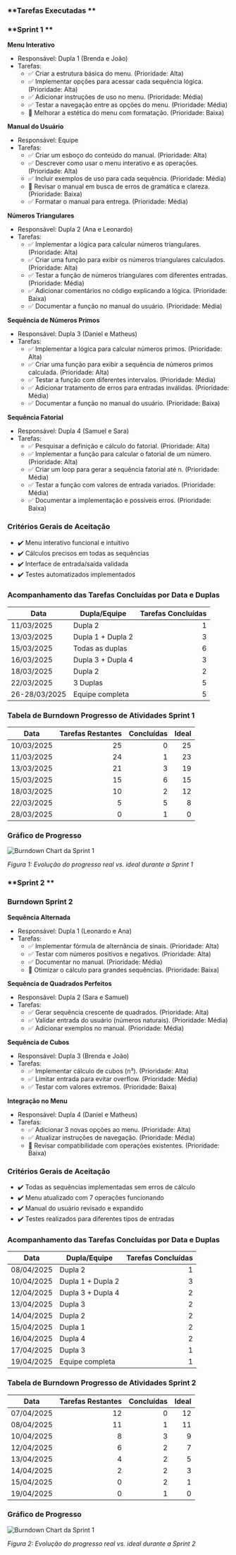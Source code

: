 ### **Tarefas Executadas **
### **Sprint 1 **

**Menu Interativo**
+ Responsável: Dupla 1 (Brenda e João)
+ Tarefas:
  - ✅ Criar a estrutura básica do menu. (Prioridade: Alta)
  - ✅ Implementar opções para acessar cada sequência lógica. (Prioridade: Alta)
  - ✅ Adicionar instruções de uso no menu. (Prioridade: Média)
  - ✅ Testar a navegação entre as opções do menu. (Prioridade: Média)
  - 🔄 Melhorar a estética do menu com formatação. (Prioridade: Baixa)

**Manual do Usuário**
+ Responsável: Equipe
+ Tarefas:
  - ✅ Criar um esboço do conteúdo do manual. (Prioridade: Alta)
  - ✅ Descrever como usar o menu interativo e as operações. (Prioridade: Alta)
  - ✅ Incluir exemplos de uso para cada sequência. (Prioridade: Média)
  - 🔄 Revisar o manual em busca de erros de gramática e clareza. (Prioridade: Baixa)
  - ✅ Formatar o manual para entrega. (Prioridade: Média)
     
**Números Triangulares**
+ Responsável: Dupla 2 (Ana e Leonardo)
+ Tarefas:
  - ✅ Implementar a lógica para calcular números triangulares. (Prioridade: Alta)
  - ✅ Criar uma função para exibir os números triangulares calculados. (Prioridade: Alta)
  - ✅ Testar a função de números triangulares com diferentes entradas. (Prioridade: Média)
  - ✅ Adicionar comentários no código explicando a lógica. (Prioridade: Baixa)
  - ✅ Documentar a função no manual do usuário. (Prioridade: Média)
 
**Sequência de Números Primos**
+ Responsável: Dupla 3 (Daniel e Matheus)
+ Tarefas:
  - ✅ Implementar a lógica para calcular números primos. (Prioridade: Alta)
  - ✅ Criar uma função para exibir a sequência de números primos calculada. (Prioridade: Alta)
  - ✅ Testar a função com diferentes intervalos. (Prioridade: Média)
  - ✅ Adicionar tratamento de erros para entradas inválidas. (Prioridade: Média)
  - ✅ Documentar a função no manual do usuário. (Prioridade: Baixa)
 
**Sequência Fatorial**
+ Responsável: Dupla 4 (Samuel e Sara)
+ Tarefas:
  - ✅ Pesquisar a definição e cálculo do fatorial. (Prioridade: Alta)
  - ✅ Implementar a função para calcular o fatorial de um número. (Prioridade: Alta)
  - ✅ Criar um loop para gerar a sequência fatorial até n. (Prioridade: Média)
  - ✅ Testar a função com valores de entrada variados. (Prioridade: Média)
  - ✅ Documentar a implementação e possíveis erros. (Prioridade: Baixa)

### **Critérios Gerais de Aceitação**
+ ✔️ Menu interativo funcional e intuitivo  
+ ✔️ Cálculos precisos em todas as sequências  
+ ✔️ Interface de entrada/saída validada  
+ ✔️ Testes automatizados implementados  

### **Acompanhamento das Tarefas Concluídas por Data e Duplas**

| Data         | Dupla/Equipe       | Tarefas Concluídas |
|--------------|--------------------|-------------------:|
| 11/03/2025   | Dupla 2            | 1                  |
| 13/03/2025   | Dupla 1 + Dupla 2  | 3                  |
| 15/03/2025   | Todas as duplas    | 6                  |
| 16/03/2025   | Dupla 3 + Dupla 4  | 3                  |
| 18/03/2025   | Dupla 2            | 2                  |
| 22/03/2025   | 3 Duplas           | 5                  |
| 26-28/03/2025| Equipe completa    | 5                  |

### **Tabela de Burndown Progresso de Atividades Sprint 1**

| Data         | Tarefas Restantes | Concluídas | Ideal |
|--------------|------------------:|-----------:|------:|
| 10/03/2025   | 25                | 0          | 25    |
| 11/03/2025   | 24                | 1          | 23    |
| 13/03/2025   | 21                | 3          | 19    |
| 15/03/2025   | 15                | 6          | 15    |
| 18/03/2025   | 10                | 2          | 12    |
| 22/03/2025   | 5                 | 5          | 8     |
| 28/03/2025   | 0                 | 1          | 0     |

### **Gráfico de Progresso**

![Burndown Chart da Sprint 1](![image](https://github.com/user-attachments/assets/c21955ca-1f78-47f6-bcd8-453432150848)
)



*Figura 1: Evolução do progresso real vs. ideal durante a Sprint 1*


### **Sprint 2 **

### **Burndown Sprint 2**

**Sequência Alternada**  
+ Responsável: Dupla 1 (Leonardo e Ana)  
+ Tarefas:
  - ✅ Implementar fórmula de alternância de sinais. (Prioridade: Alta)
  - ✅ Testar com números positivos e negativos. (Prioridade: Alta)
  - ✅ Documentar no manual. (Prioridade: Média)
  - 🔄 Otimizar o cálculo para grandes sequências. (Prioridade: Baixa)

**Sequência de Quadrados Perfeitos**  
+ Responsável: Dupla 2 (Sara e Samuel)  
+ Tarefas:
  - ✅ Gerar sequência crescente de quadrados. (Prioridade: Alta)
  - ✅ Validar entrada do usuário (números naturais). (Prioridade: Média)
  - ✅ Adicionar exemplos no manual. (Prioridade: Média)

**Sequência de Cubos**  
+ Responsável: Dupla 3 (Brenda e João)  
+ Tarefas:
  - ✅ Implementar cálculo de cubos (n³). (Prioridade: Alta)
  - ✅ Limitar entrada para evitar overflow. (Prioridade: Média)
  - ✅ Testar com valores extremos. (Prioridade: Baixa)

**Integração no Menu**  
+ Responsável: Dupla 4 (Daniel e Matheus)  
+ Tarefas:
  - ✅ Adicionar 3 novas opções ao menu. (Prioridade: Alta)
  - ✅ Atualizar instruções de navegação. (Prioridade: Média)
  - 🔄 Revisar compatibilidade com operações existentes. (Prioridade: Baixa)

### **Critérios Gerais de Aceitação**
+ ✔️ Todas as sequências implementadas sem erros de cálculo  
+ ✔️ Menu atualizado com 7 operações funcionando  
+ ✔️ Manual do usuário revisado e expandido  
+ ✔️ Testes realizados para diferentes tipos de entradas  

### **Acompanhamento das Tarefas Concluídas por Data e Duplas**

| Data         | Dupla/Equipe       | Tarefas Concluídas |
|--------------|--------------------|-------------------:|
| 08/04/2025   | Dupla 2             | 1                  |
| 10/04/2025   | Dupla 1 + Dupla 2   | 3                  |
| 12/04/2025   | Dupla 3 + Dupla 4   | 2                  |
| 13/04/2025   | Dupla 3             | 2                  |
| 14/04/2025   | Dupla 2             | 2                  |
| 15/04/2025   | Dupla 1             | 2                  |
| 16/04/2025   | Dupla 4             | 2                  |
| 17/04/2025   | Dupla 3             | 1                  |
| 19/04/2025   | Equipe completa     | 1                  |

### **Tabela de Burndown Progresso de Atividades Sprint 2**

| Data         | Tarefas Restantes | Concluídas | Ideal |
|--------------|------------------:|-----------:|------:|
| 07/04/2025   | 12                | 0          | 12    |
| 08/04/2025   | 11                | 1          | 11    |
| 10/04/2025   | 8                 | 3          | 9     |
| 12/04/2025   | 6                 | 2          | 7     |
| 13/04/2025   | 4                 | 2          | 5     |
| 14/04/2025   | 2                 | 2          | 3     |
| 15/04/2025   | 0                 | 2          | 1     |
| 19/04/2025   | 0                 | 1          | 0     |

### **Gráfico de Progresso**

![Burndown Chart da Sprint 1](![image](https://github.com/user-attachments/assets/604bfdc4-85c8-4a9e-8f81-63e4f302c6d7)
)




*Figura 2: Evolução do progresso real vs. ideal durante a Sprint 2*


